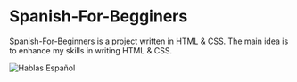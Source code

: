 # Spanish-For-Begginers
Spanish-For-Beginners is a project written in HTML &amp; CSS. The main idea is to enhance my skills in writing HTML &amp; CSS.

![Hablas Español](https://github.com/HristianBalevski/Spanish-For-Beginners/assets/114162692/816a3293-7678-40c4-9e5f-afecef1186df)
